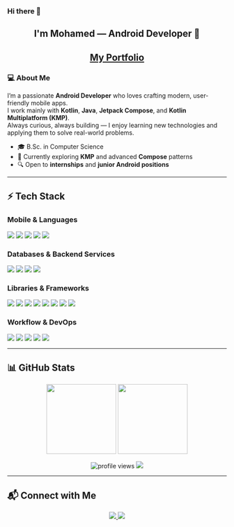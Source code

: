 ### Hi there 👋  

<h2 align="center">
I'm Mohamed — Android Developer 🚀
</h2>
<h2 align="center">
 <a href=https://mohamedshemees.github.io/" target="_blank"> My Portfolio </a>
</h2>





<h3>💻 About Me</h3>

I’m a passionate **Android Developer** who loves crafting modern, user-friendly mobile apps.  
I work mainly with **Kotlin**, **Java**, **Jetpack Compose**, and **Kotlin Multiplatform (KMP)**.  
Always curious, always building — I enjoy learning new technologies and applying them to solve real-world problems.  

- 🎓 B.Sc. in Computer Science  
- 🌱 Currently exploring **KMP** and advanced **Compose** patterns  
- 🔍 Open to **internships** and **junior Android positions**  

---

## ⚡ Tech Stack

### Mobile & Languages
<p align="left">
  <img src="https://img.shields.io/badge/Android-3DDC84?style=for-the-badge&logo=android&logoColor=white"/>
  <img src="https://img.shields.io/badge/Kotlin-7F52FF?style=for-the-badge&logo=kotlin&logoColor=white"/>
  <img src="https://img.shields.io/badge/Java-007396?style=for-the-badge&logo=java&logoColor=white"/>
  <img src="https://img.shields.io/badge/Jetpack%20Compose-4285F4?style=for-the-badge&logo=jetpackcompose&logoColor=white"/>
  <img src="https://img.shields.io/badge/KMP-000000?style=for-the-badge&logo=kotlin&logoColor=white"/>
</p>

### Databases & Backend Services
<p align="left">
  <img src="https://img.shields.io/badge/SQLite-003B57?style=for-the-badge&logo=sqlite&logoColor=white"/>
  <img src="https://img.shields.io/badge/MySQL-4479A1?style=for-the-badge&logo=mysql&logoColor=white"/>
  <img src="https://img.shields.io/badge/Supabase-3ECF8E?style=for-the-badge&logo=supabase&logoColor=white"/>
  <img src="https://img.shields.io/badge/Firebase-FFCA28?style=for-the-badge&logo=firebase&logoColor=black"/>
</p>

### Libraries & Frameworks
<p align="left">
  <img src="https://img.shields.io/badge/DI-Hilt-9cf?style=flat&logo=android&logoColor=white"/>
  <img src="https://img.shields.io/badge/DI-Koin-blueviolet?style=flat&logo=kotlin&logoColor=white"/>
  <img src="https://img.shields.io/badge/Networking-Retrofit-ff69b4?style=flat&logo=square&logoColor=white"/>
  <img src="https://img.shields.io/badge/Networking-Ktor-yellow?style=flat&logo=kotlin&logoColor=white"/>
  <img src="https://img.shields.io/badge/Database-Room-green?style=flat&logo=android&logoColor=white"/>
  <img src="https://img.shields.io/badge/Async-Coroutines-red?style=flat&logo=kotlin&logoColor=white"/>
  <img src="https://img.shields.io/badge/Reactive-Flow-teal?style=flat&logo=kotlin&logoColor=white"/>
  <img src="https://img.shields.io/badge/Image-Coil-03A9F4?style=flat&logo=android&logoColor=white"/>
</p>

### Workflow & DevOps
<p align="left">
  <img src="https://img.shields.io/badge/GitHub_Actions-2088FF?style=flat&logo=github&logoColor=white"/>
  <img src="https://img.shields.io/badge/Agile-FF6F61?style=flat"/>
  <img src="https://img.shields.io/badge/Scrum-6A1B9A?style=flat"/>
  <img src="https://img.shields.io/badge/Jira-0052CC?style=flat&logo=jira&logoColor=white"/>
  <img src="https://img.shields.io/badge/Notion-000000?style=flat&logo=notion&logoColor=white"/>
</p>

---

## 📊 GitHub Stats  
<p align="center">
  <img src="https://github-readme-stats.vercel.app/api?username=mohamedshemees&show_icons=true&theme=tokyonight" height="160"/>
  <img src="https://github-readme-streak-stats.herokuapp.com?user=mohamedshemees&theme=tokyonight" height="160"/>
</p>

<p align="center">
  <img src="https://komarev.com/ghpvc/?username=mohamedshemees&style=for-the-badge" alt="profile views"/>
  <img src="https://img.shields.io/badge/Open%20to%20work-Yes-blue?style=for-the-badge"/>
</p>

---

## 📬 Connect with Me  
<p align="center">
  <a href="https://www.linkedin.com/in/mohamedshemees/" target="_blank">
    <img src="https://img.shields.io/badge/LinkedIn-0A66C2?style=for-the-badge&logo=linkedin&logoColor=white"/>
  </a>
  <a href="mailto:mohamedessampd@gmail.com">
    <img src="https://img.shields.io/badge/Email-D14836?style=for-the-badge&logo=gmail&logoColor=white"/>
  </a>
</p>
